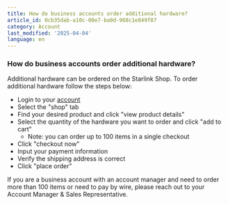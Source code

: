 ```yaml
---
title: How do business accounts order additional hardware?
article_id: 0cb35dab-a10c-00e7-ba0d-968c1e849f87
category: Account
last_modified: '2025-04-04'
language: en
---
```


### How do business accounts order additional hardware?
Additional hardware can be ordered on the Starlink Shop. To order additional hardware follow the steps below:
  * Login to your [account](https://www.starlink.com/support/article/<https:/www.starlink.com/account/home>)
  * Select the "shop" tab 
  * Find your desired product and click "view product details"
  * Select the quantity of the hardware you want to order and click "add to cart"
    * Note: you can order up to 100 items in a single checkout
  * Click "checkout now" 
  * Input your payment information 
  * Verify the shipping address is correct
  * Click "place order"


If you are a business account with an account manager and need to order more than 100 items or need to pay by wire, please reach out to your Account Manager & Sales Representative.